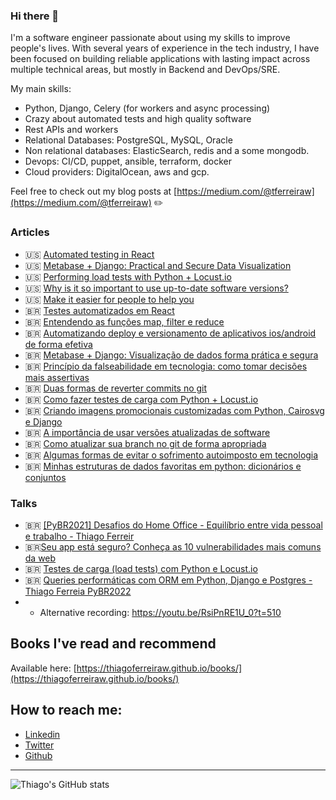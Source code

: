 ### Hi there 👋

I'm a software engineer passionate about using my skills to improve people's lives. With several years of experience in the tech industry, I have been focused on building reliable applications with lasting impact across multiple technical areas, but mostly in Backend and DevOps/SRE.

My main skills:
- Python, Django, Celery (for workers and async processing)
- Crazy about automated tests and high quality software
- Rest APIs and workers
- Relational Databases: PostgreSQL, MySQL, Oracle
- Non relational databases: ElasticSearch, redis and a some mongodb.
- Devops: CI/CD, puppet, ansible, terraform, docker
- Cloud providers: DigitalOcean, aws and gcp.

Feel free to check out my blog posts at [https://medium.com/@tferreiraw](https://medium.com/@tferreiraw) ✏️

### Articles 
- 🇺🇸 [Automated testing in React](https://medium.com/@tferreiraw/automated-testing-in-react-df9c483f3610)
- 🇺🇸 [Metabase + Django: Practical and Secure Data Visualization](https://medium.com/whatsgooddev/metabase-django-practical-and-secure-data-visualization-f7b4ebcb5e3b)
- 🇺🇸 [Performing load tests with Python + Locust.io](https://medium.com/@tferreiraw/performing-load-tests-with-python-locust-io-62de7d91eebd)
- 🇺🇸 [Why is it so important to use up-to-date software versions?](https://medium.com/@tferreiraw/why-is-it-so-important-to-use-up-to-date-software-versions-d69c7628f1ec)
- 🇺🇸 [Make it easier for people to help you](https://medium.com/@tferreiraw/make-it-easier-for-people-to-help-you-d775358e7482)
- 🇧🇷 [Testes automatizados em React](https://medium.com/luizalabs/testes-automatizados-em-react-e431db826d65)
- 🇧🇷 [Entendendo as funções map, filter e reduce](https://medium.com/luizalabs/entendendo-as-fun%C3%A7%C3%B5es-map-filter-e-reduce-2569888ae084)
- 🇧🇷 [Automatizando deploy e versionamento de aplicativos ios/android de forma efetiva](https://medium.com/whatsgooddev/automatizando-deploy-e-versionamento-de-aplicativos-ios-android-de-forma-efetiva-eff4e73a6602)
- 🇧🇷 [Metabase + Django: Visualização de dados forma prática e segura](https://medium.com/whatsgooddev/metabase-django-visualiza%C3%A7%C3%A3o-de-dados-forma-pr%C3%A1tica-e-segura-233f0307a349)
- 🇧🇷 [Princípio da falseabilidade em tecnologia: como tomar decisões mais assertivas](https://medium.com/whatsgooddev/princ%C3%ADpio-da-falseabilidade-em-tecnologia-como-tomar-decis%C3%B5es-mais-assertivas-9fbbff9be6fc)
- 🇧🇷 [Duas formas de reverter commits no git](https://medium.com/whatsgooddev/duas-formas-de-reverter-commits-no-git-f5b89e8dbcf1)
- 🇧🇷 [Como fazer testes de carga com Python + Locust.io](https://medium.com/whatsgooddev/como-fazer-testes-de-carga-com-python-locust-io-55ec6ae841b)
- 🇧🇷 [Criando imagens promocionais customizadas com Python, Cairosvg e Django](https://medium.com/whatsgooddev/criando-imagens-promocionais-customizadas-com-python-cairosvg-e-django-3062d0d25942)
- 🇧🇷 [A importância de usar versões atualizadas de software](https://medium.com/whatsgooddev/a-import%C3%A2ncia-de-usar-vers%C3%B5es-atualizadas-de-software-ef744692a23a)
- 🇧🇷 [Como atualizar sua branch no git de forma apropriada](https://medium.com/whatsgooddev/como-atualizar-sua-branch-no-git-de-forma-apropriada-ccbc932c3a1c)
- 🇧🇷 [Algumas formas de evitar o sofrimento autoimposto em tecnologia](https://medium.com/whatsgooddev/algumas-formas-de-evitar-o-sofrimento-autoimposto-em-tecnologia-9bbf0d00492c)
- 🇧🇷 [Minhas estruturas de dados favoritas em python: dicionários e conjuntos](https://medium.com/whatsgooddev/minhas-estruturas-de-dados-favoritas-em-python-dicion%C3%A1rios-e-conjuntos-ac08fd273116)





### Talks
- 🇧🇷 [[PyBR2021] Desafios do Home Office - Equilíbrio entre vida pessoal e trabalho - Thiago Ferreir](https://www.youtube.com/watch?v=LqlhqkRwamw&t=16s&ab_channel=pythonbrasil)
- 🇧🇷[Seu app está seguro? Conheça as 10 vulnerabilidades mais comuns da web](https://www.youtube.com/watch?v=FtSQ7OwsNoU)
- 🇧🇷 [Testes de carga (load tests) com Python e Locust.io](https://www.youtube.com/watch?v=ud3uA8KeHnk&t=17s&ab_channel=GrupyRP)
- 🇧🇷 [Queries performáticas com ORM em Python, Django e Postgres - Thiago Ferreia PyBR2022](https://youtu.be/rsKxYWF1by4?t=47)
- - Alternative recording: https://youtu.be/RsiPnRE1U_0?t=510

## Books I've read and recommend

Available here: [https://thiagoferreiraw.github.io/books/](https://thiagoferreiraw.github.io/books/)

## How to reach me:
- [Linkedin](https://www.linkedin.com/in/thiago-ferreira-380427a8/)
- [Twitter](https://twitter.com/tferreiraw) 
- [Github](https://github.com/thiagoferreiraw)



---

![Thiago's GitHub stats](https://github-readme-stats.vercel.app/api?username=thiagoferreiraw&show_icons=true&count_private=true&include_all_commits=true)
